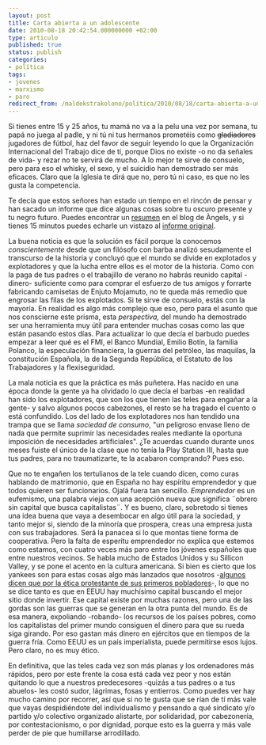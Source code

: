```yaml
---
layout: post
title: Carta abierta a un adolescente
date: 2010-08-18 20:42:54.000000000 +02:00
type: articulo
published: true
status: publish
categories:
- política
tags:
- jovenes
- marxismo
- paro
redirect_from: /maldekstrakolono/política/2010/08/18/carta-abierta-a-un-adolescente.html
---
```

<p>Si tienes entre 15 y 25 años, tu mamá no va a la pelu una vez por semana, tu papá no juega al padle, y ni tú ni tus hermanos prometéis como <span style="text-decoration: line-through;">gladiadores</span> jugadores de fútbol, haz del favor de seguir leyendo lo que la Organización Internacional del Trabajo dice de tí, porque Dios no existe -o no da señales de vida- y rezar no te servirá de mucho. A lo mejor te sirve de consuelo, pero para eso el whisky, el sexo, y el suicidio han demostrado ser más eficaces. Claro que la Iglesia te dirá que no, pero tú ni caso, es que no les gusta la competencia.</p>
<p>Te decía que estos señores han estado un tiempo en el rincón de pensar y han sacado un informe que dice algunas cosas sobre tu oscuro presente y tu negro futuro. Puedes encontrar un <a href="http://angelsmcastells.nireblog.com/post/2010/08/18/el-paro-golpea-con-dureza-a-las-personas-jovenes">resumen</a> en el blog de Àngels, y si tienes 15 minutos puedes echarle un vistazo al <a href="http://www.ilo.org/wcmsp5/groups/public/---ed_emp/---emp_elm/---trends/documents/publication/wcms_143349.pdf">informe original</a>.</p>
<p>La buena noticia es que la solución es fácil porque la conocemos <span style="font-style: italic;">conscientemente</span> desde que un filósofo con barba analizó sesudamente el transcurso de la historia y concluyó que el mundo se divide en explotados y explotadores y que la lucha entre ellos es el motor de la historia. Como con la paga de tus padres o el trabajillo de verano no habrás reunido capital -dinero- suficiente como para comprar el esfuerzo de tus amigos y forrarte fabricando camisetas de Enjuto Mojamuto, no te queda más remedio que engrosar las filas de los explotados. Si te sirve de consuelo, estás con la mayoría. En realidad es algo más complejo que eso, pero para el asunto que nos conscierne este prisma, esta <span style="font-style: italic;">perspectiva,</span> del mundo ha demostrado ser una herramienta muy útil para entender muchas cosas como las que están pasando estos días. Para actualizar lo que decía el barbudo puedes empezar a leer qué es el FMI, el Banco Mundial, Emilio Botín, la familia Polanco, la especulación financiera, la guerras del petróleo, las maquilas, la constitución Española, la de la Segunda República, el Estatuto de los Trabajadores y la flexiseguridad.</p>
<p>La mala noticia es que la práctica es más puñetera. Has nacido en una época donde la gente ya ha olvidado lo que decía el barbas -en realidad han sido los explotadores, que son los que tienen las teles para engañar a la gente- y salvo algunos pocos cabezones, el resto se ha tragado el cuento o está confundido. Los del lado de los explotadores nos han tendido una trampa que se llama <span style="font-style: italic;">sociedad de consumo</span>, "un peligroso envase lleno de nada que permite suprimir las necesidades reales mediante la oportuna imposición de necesidades artificiales". ¿Te acuerdas cuando durante unos meses fuiste el único de la clase que no tenía la Play Station III, hasta que tus padres, para no traumatizarte, te la acabaron comprando? Pues eso.</p>
<p>Que no te engañen los tertulianos de la tele cuando dicen, como curas hablando de matrimonio, que en España no hay espíritu emprendedor y que todos quieren ser funcionarios. Ojalá fuera tan sencillo. <em>Emprendedor</em> es un eufemismo, una palabra vieja con una acepción nueva que significa ¨obrero sin capital que busca capitalistas¨. Y es bueno, claro, sobretodo si tienes una idea buena que vaya a desembocar en algo útil para la sociedad, y tanto mejor si, siendo de la minoría que prospera, creas una empresa justa con sus trabajadores. Será la panacea si lo que montas tiene forma de cooperativa. Pero la falta de esperítu emprendedor no explica que estemos como estamos, con cuatro veces más paro entre los jóvenes españoles que entre nuestros vecinos. Se habla mucho de Estados Unidos y su Sillicon Valley, y se pone el acento en la cultura americana. Si bien es cierto que los yankees son para estas cosas algo más lanzados que nosotros -<a href="http://es.wikipedia.org/wiki/La_%C3%A9tica_protestante_y_el_esp%C3%ADritu_del_capitalismo">algunos dicen que por la ética protestante de sus primeros pobladores</a>-, lo que no se dice tanto es que en EEUU hay muchísimo capital buscando el mejor sitio donde invertir. Ese capital existe por muchas razones, pero una de las gordas son las guerras que se generan en la otra punta del mundo. Es de esa manera, expoliando -robando- los recursos de los países pobres, como los capitalistas del primer mundo consiguen el dinero para que su rueda siga girando. Por eso gastan más dinero en ejércitos que en tiempos de la guerra fría. Como EEUU es un país imperialista, puede permitirse esos lujos. Pero claro, no es muy ético.</p>
<p>En definitiva, que las teles cada vez son más planas y los ordenadores más rápidos, pero por este frente la cosa está cada vez peor y nos están quitando lo que a nuestros predecesores -quizás a tus padres o a tus abuelos- les costó sudor, lágrimas, fosas y entierros. Como puedes ver hay mucho camino por recorrer, así que si no te gusta que se rían de tí más vale que vayas despidiéndote del individualismo y pensando a qué sindicato y/o partido y/o colectivo organizado alistarte, por solidaridad, por cabezonería, por contestacionismo, o por dignidad, porque esto es la guerra y más vale perder de pie que humillarse arrodillado.</p>
